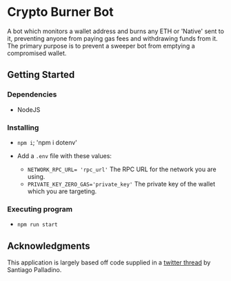# Crypto Burner Bot

A bot which monitors a wallet address and burns any ETH or 'Native' sent to it, preventing anyone from paying gas fees and withdrawing funds from it. The primary purpose is to prevent a sweeper bot from emptying a compromised wallet.

## Getting Started

### Dependencies

- NodeJS

### Installing

- `npm i`; 'npm i dotenv'

- Add a `.env` file with these values:
  - `NETWORK_RPC_URL= 'rpc_url'` The RPC URL for the network you are using.
  - `PRIVATE_KEY_ZERO_GAS='private_key'` The private key of the wallet which you are targeting.


### Executing program

- `npm run start`

## Acknowledgments

This application is largely based off code supplied in a [twitter thread](https://twitter.com/smpalladino/status/1373049027365904389?s=20&t=PE8rsffOnw8PxiKzpl7OdQ) by Santiago Palladino.
